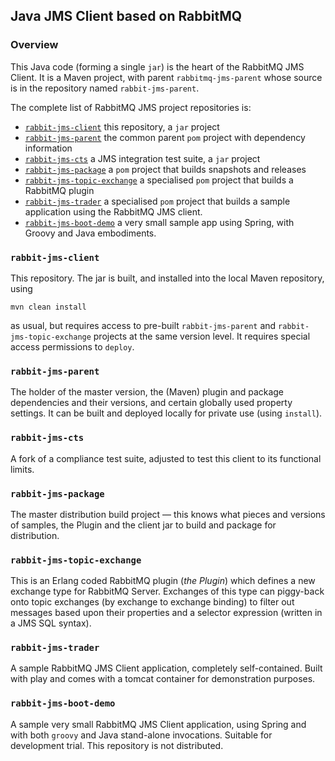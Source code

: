## Java JMS Client based on RabbitMQ

### Overview

This Java code (forming a single `jar`) is the heart of the RabbitMQ JMS Client.  It is a Maven project, with parent `rabbitmq-jms-parent` whose source is in the repository named `rabbit-jms-parent`.

The complete list of RabbitMQ JMS project repositories is:

* [`rabbit-jms-client`](#rabbit-jms-client) this repository, a `jar` project
* [`rabbit-jms-parent`](#rabbit-jms-parent) the common parent `pom` project with dependency information
* [`rabbit-jms-cts`](#rabbit-jms-cts) a JMS integration test suite, a `jar` project
* [`rabbit-jms-package`](#rabbit-jms-package) a `pom` project that builds snapshots and releases
* [`rabbit-jms-topic-exchange`](#rabbit-jms-topic-exchange) a specialised `pom` project that builds a RabbitMQ plugin
* [`rabbit-jms-trader`](#rabbit-jms-trader) a specialised `pom` project that builds a sample application using the RabbitMQ JMS client.
* [`rabbit-jms-boot-demo`](#rabbit-jms-boot-demo) a very small sample app using Spring, with Groovy and Java embodiments.

### `rabbit-jms-client` <a name="rabbit-jms-client"></a>

This repository. The jar is built, and installed into the local Maven repository, using

    mvn clean install

as usual, but requires access to pre-built `rabbit-jms-parent` and `rabbit-jms-topic-exchange` projects at the same version level. It requires special access permissions to `deploy`.

### `rabbit-jms-parent` <a name="rabbit-jms-parent"></a>

The holder of the master version, the (Maven) plugin and package dependencies and their versions, and certain globally used property settings. It can be built and deployed locally for private use (using `install`).

### `rabbit-jms-cts` <a name="rabbit-jms-cts"></a>

A fork of a compliance test suite, adjusted to test this client to its functional limits.

### `rabbit-jms-package` <a name="rabbit-jms-package"></a>

The master distribution build project — this knows what pieces and versions of samples, the Plugin and the client jar to build and package for distribution.

### `rabbit-jms-topic-exchange` <a name="rabbit-jms-topic-exchange"></a>

This is an Erlang coded RabbitMQ plugin (_the Plugin_) which defines a new exchange type for RabbitMQ Server. Exchanges of this type can piggy-back onto topic exchanges (by exchange to exchange binding) to filter out messages based upon their properties and a selector expression (written in a JMS SQL syntax).

### `rabbit-jms-trader` <a name="rabbit-jms-trader"></a>

A sample RabbitMQ JMS Client application, completely self-contained. Built with play and comes with a tomcat container for demonstration purposes.

### `rabbit-jms-boot-demo` <a name="rabbit-jms-boot-demo"></a>

A sample very small RabbitMQ JMS Client application, using Spring and with both `groovy` and Java stand-alone invocations. Suitable for development trial.
This repository is not distributed.
